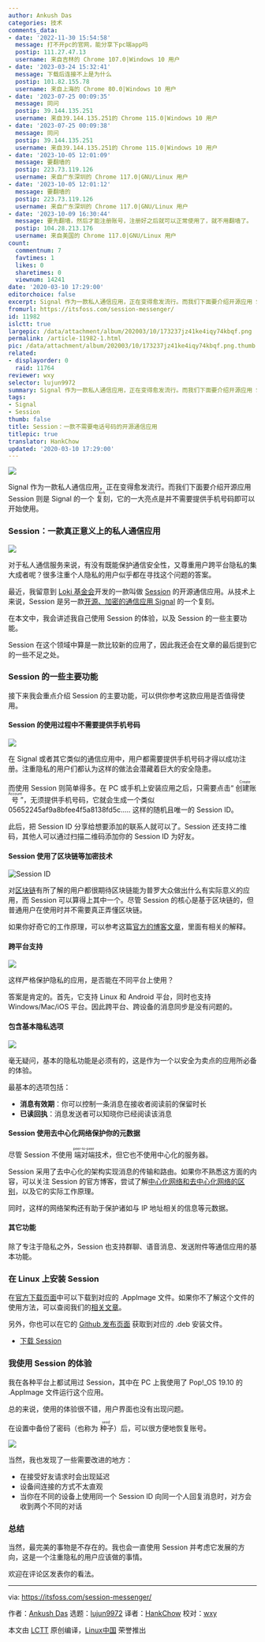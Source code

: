 ```yaml
---
author: Ankush Das
categories: 技术
comments_data:
- date: '2022-11-30 15:54:58'
  message: 打不开pc的官网，能分享下pc端app吗
  postip: 111.27.47.13
  username: 来自吉林的 Chrome 107.0|Windows 10 用户
- date: '2023-03-24 15:32:41'
  message: 下载后连接不上是为什么
  postip: 101.82.155.78
  username: 来自上海的 Chrome 80.0|Windows 10 用户
- date: '2023-07-25 00:09:35'
  message: 同问
  postip: 39.144.135.251
  username: 来自39.144.135.251的 Chrome 115.0|Windows 10 用户
- date: '2023-07-25 00:09:38'
  message: 同问
  postip: 39.144.135.251
  username: 来自39.144.135.251的 Chrome 115.0|Windows 10 用户
- date: '2023-10-05 12:01:09'
  message: 要翻墙的
  postip: 223.73.119.126
  username: 来自广东深圳的 Chrome 117.0|GNU/Linux 用户
- date: '2023-10-05 12:01:12'
  message: 要翻墙的
  postip: 223.73.119.126
  username: 来自广东深圳的 Chrome 117.0|GNU/Linux 用户
- date: '2023-10-09 16:30:44'
  message: 要先翻墙，然后才能注册账号，注册好之后就可以正常使用了，就不用翻墙了。
  postip: 104.28.213.176
  username: 来自美国的 Chrome 117.0|GNU/Linux 用户
count:
  commentnum: 7
  favtimes: 1
  likes: 0
  sharetimes: 0
  viewnum: 14241
date: '2020-03-10 17:29:00'
editorchoice: false
excerpt: Signal 作为一款私人通信应用，正在变得愈发流行。而我们下面要介绍开源应用 Session 则是 Signal 的一个复刻fork，它的一大亮点是并不需要提供手机号码即可以开始使用。
fromurl: https://itsfoss.com/session-messenger/
id: 11982
islctt: true
largepic: /data/attachment/album/202003/10/173237jz41ke4iqy74kbqf.png
permalink: /article-11982-1.html
pic: /data/attachment/album/202003/10/173237jz41ke4iqy74kbqf.png.thumb.jpg
related:
- displayorder: 0
  raid: 11764
reviewer: wxy
selector: lujun9972
summary: Signal 作为一款私人通信应用，正在变得愈发流行。而我们下面要介绍开源应用 Session 则是 Signal 的一个复刻fork，它的一大亮点是并不需要提供手机号码即可以开始使用。
tags:
- Signal
- Session
thumb: false
title: Session：一款不需要电话号码的开源通信应用
titlepic: true
translator: HankChow
updated: '2020-03-10 17:29:00'
---
```


![](/data/attachment/album/202003/10/173237jz41ke4iqy74kbqf.png)


Signal 作为一款私人通信应用，正在变得愈发流行。而我们下面要介绍开源应用 Session 则是 Signal 的一个<ruby> 复刻 <rt>  fork </rt></ruby>，它的一大亮点是并不需要提供手机号码即可以开始使用。


### Session：一款真正意义上的私人通信应用


![](/data/attachment/album/202003/10/172920sqpknrku2pumff26.jpg)


对于私人通信服务来说，有没有既能保护通信安全性，又尊重用户跨平台隐私的集大成者呢？很多注重个人隐私的用户似乎都在寻找这个问题的答案。


最近，我留意到 [Loki 基金会](https://loki.foundation/)开发的一款叫做 [Session](https://getsession.org/) 的开源通信应用。从技术上来说，Session 是另一款[开源、加密的通信应用 Signal](/article-11764-1.html) 的一个复刻。


在本文中，我会讲述我自己使用 Session 的体验，以及 Session 的一些主要功能。


Session 在这个领域中算是一款比较新的应用了，因此我还会在文章的最后提到它的一些不足之处。


### Session 的一些主要功能


接下来我会重点介绍 Session 的主要功能，可以供你参考这款应用是否值得使用。


#### Session 的使用过程中不需要提供手机号码


![](/data/attachment/album/202003/10/172930vnw0fffn4fnk7t0f.jpg)


在 Signal 或者其它类似的通信应用中，用户都需要提供手机号码才得以成功注册。注重隐私的用户们都认为这样的做法会潜藏着巨大的安全隐患。


而使用 Session 则简单得多。在 PC 或手机上安装应用之后，只需要点击“<ruby> 创建账号 <rt>  Create Account </rt></ruby>”，无须提供手机号码，它就会生成一个类似 05652245af9a8bfee4f5a8138fd5c….. 这样的随机且唯一的 Session ID。


此后，把 Session ID 分享给想要添加的联系人就可以了。Session 还支持二维码，其他人可以通过扫描二维码添加你的 Session ID 为好友。


#### Session 使用了区块链等加密技术


![Session ID](/data/attachment/album/202003/10/172931krockfvcqjrckvk1.jpg)


对[区块链](https://en.wikipedia.org/wiki/Blockchain)有所了解的用户都很期待区块链能为普罗大众做出什么有实际意义的应用，而 Session 可以算得上其中一个。尽管 Session 的核心是基于区块链的，但普通用户在使用时并不需要真正弄懂区块链。


如果你好奇它的工作原理，可以参考这篇[官方的博客文章](https://getsession.org/how-session-protects-your-anonymity-with-blockchain-and-crypto/)，里面有相关的解释。


#### 跨平台支持


![](/data/attachment/album/202003/10/172932x31p0rpu63mmbrdr.jpg)


这样严格保护隐私的应用，是否能在不同平台上使用？


答案是肯定的。首先，它支持 Linux 和 Android 平台，同时也支持 Windows/Mac/iOS 平台。因此跨平台、跨设备的消息同步是没有问题的。


#### 包含基本隐私选项


![](/data/attachment/album/202003/10/172934qaajnu3gsu2h92oh.jpg)


毫无疑问，基本的隐私功能是必须有的，这是作为一个以安全为卖点的应用所必备的体验。


最基本的选项包括：


* **消息有效期**：你可以控制一条消息在接收者阅读前的保留时长
* **已读回执**：消息发送者可以知晓你已经阅读该消息


#### Session 使用去中心化网络保护你的元数据


尽管 Session 不使用<ruby> 端对端 <rt>  peer-to-peer </rt></ruby>技术，但它也不使用中心化的服务器。


Session 采用了去中心化的架构实现消息的传输和路由。如果你不熟悉这方面的内容，可以关注 Session 的官方博客，尝试了解[中心化网络和去中心化网络的区别](https://getsession.org/centralisation-vs-decentralisation-in-private-messaging/)，以及它的实际工作原理。


同时，这样的网络架构还有助于保护诸如与 IP 地址相关的信息等元数据。


#### 其它功能


除了专注于隐私之外，Session 也支持群聊、语音消息、发送附件等通信应用的基本功能。


### 在 Linux 上安装 Session


在[官方下载页面](https://getsession.org/download/)中可以下载到对应的 .AppImage 文件。如果你不了解这个文件的使用方法，可以查阅我们的[相关文章](https://itsfoss.com/use-appimage-linux/)。


另外，你也可以在它的 [Github 发布页面](https://github.com/loki-project/session-desktop/releases) 获取到对应的 .deb 安装文件。


* [下载 Session](https://getsession.org/download/)


### 我使用 Session 的体验


我在各种平台上都试用过 Session，其中在 PC 上我使用了 Pop!\_OS 19.10 的 .AppImage 文件运行这个应用。


总的来说，使用的体验很不错，用户界面也没有出现问题。


在设置中备份了密码（也称为<ruby> 种子 <rt>  seed </rt></ruby>）后，可以很方便地恢复账号。


![](/data/attachment/album/202003/10/172935xtwbpc3jbsbbmclb.jpg)


当然，我也发现了一些需要改进的地方：


* 在接受好友请求时会出现延迟
* 设备间连接的方式不太直观
* 当你在不同的设备上使用同一个 Session ID 向同一个人回复消息时，对方会收到两个不同的对话


### 总结


当然，最完美的事物是不存在的。我也会一直使用 Session 并考虑它发展的方向，这是一个注重隐私的用户应该做的事情。


欢迎在评论区发表你的看法。




---


via: <https://itsfoss.com/session-messenger/>


作者：[Ankush Das](https://itsfoss.com/author/ankush/) 选题：[lujun9972](https://github.com/lujun9972) 译者：[HankChow](https://github.com/HankChow) 校对：[wxy](https://github.com/wxy)


本文由 [LCTT](https://github.com/LCTT/TranslateProject) 原创编译，[Linux中国](https://linux.cn/) 荣誉推出